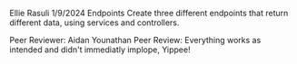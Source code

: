 Ellie Rasuli
1/9/2024
Endpoints
Create three different endpoints that return different data, using services and controllers.

Peer Reviewer: Aidan Younathan
Peer Review: Everything works as intended and didn't immediatly implope, Yippee!
